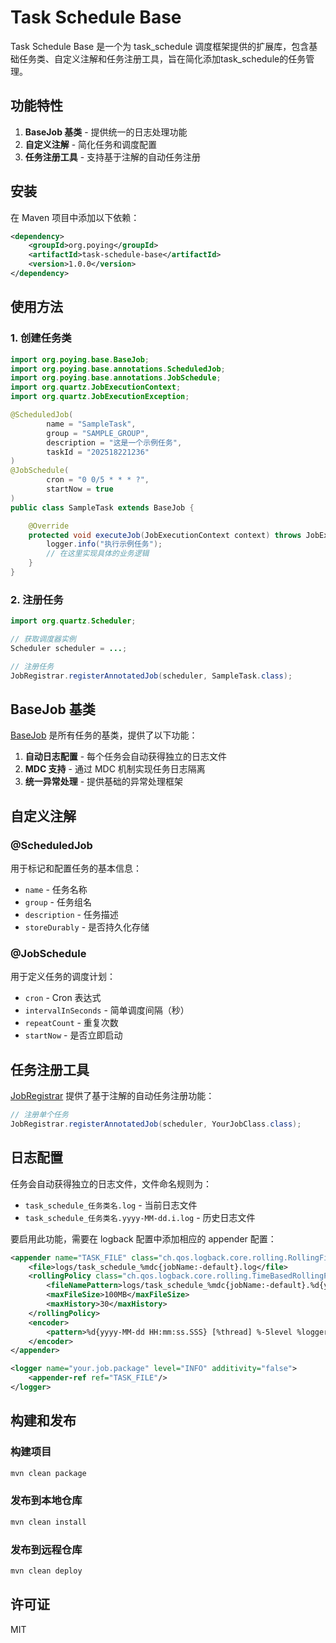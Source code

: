# Task Schedule Base

Task Schedule Base 是一个为 task_schedule 调度框架提供的扩展库，包含基础任务类、自定义注解和任务注册工具，旨在简化添加task_schedule的任务管理。

## 功能特性

1. **BaseJob 基类** - 提供统一的日志处理功能
2. **自定义注解** - 简化任务和调度配置
3. **任务注册工具** - 支持基于注解的自动任务注册

## 安装

在 Maven 项目中添加以下依赖：

```xml
<dependency>
    <groupId>org.poying</groupId>
    <artifactId>task-schedule-base</artifactId>
    <version>1.0.0</version>
</dependency>
```

## 使用方法

### 1. 创建任务类

```java
import org.poying.base.BaseJob;
import org.poying.base.annotations.ScheduledJob;
import org.poying.base.annotations.JobSchedule;
import org.quartz.JobExecutionContext;
import org.quartz.JobExecutionException;

@ScheduledJob(
        name = "SampleTask",
        group = "SAMPLE_GROUP",
        description = "这是一个示例任务",
        taskId = "202518221236"
)
@JobSchedule(
        cron = "0 0/5 * * * ?",
        startNow = true
)
public class SampleTask extends BaseJob {

    @Override
    protected void executeJob(JobExecutionContext context) throws JobExecutionException {
        logger.info("执行示例任务");
        // 在这里实现具体的业务逻辑
    }
}
```

### 2. 注册任务

```java
import org.quartz.Scheduler;

// 获取调度器实例
Scheduler scheduler = ...;

// 注册任务
JobRegistrar.registerAnnotatedJob(scheduler, SampleTask.class);
```

## BaseJob 基类

[BaseJob](file:///D:/develop_pro/coffee/task_schedule/quartz-extensions/src/main/java/org/quartz/extensions/BaseJob.java) 是所有任务的基类，提供了以下功能：

1. **自动日志配置** - 每个任务会自动获得独立的日志文件
2. **MDC 支持** - 通过 MDC 机制实现任务日志隔离
3. **统一异常处理** - 提供基础的异常处理框架

## 自定义注解

### @ScheduledJob

用于标记和配置任务的基本信息：

- `name` - 任务名称
- `group` - 任务组名
- `description` - 任务描述
- `storeDurably` - 是否持久化存储

### @JobSchedule

用于定义任务的调度计划：

- `cron` - Cron 表达式
- `intervalInSeconds` - 简单调度间隔（秒）
- `repeatCount` - 重复次数
- `startNow` - 是否立即启动

## 任务注册工具

[JobRegistrar](file:///D:/develop_pro/coffee/task_schedule/quartz-extensions/src/main/java/org/quartz/extensions/JobRegistrar.java) 提供了基于注解的自动任务注册功能：

```java
// 注册单个任务
JobRegistrar.registerAnnotatedJob(scheduler, YourJobClass.class);
```

## 日志配置

任务会自动获得独立的日志文件，文件命名规则为：
- `task_schedule_任务类名.log` - 当前日志文件
- `task_schedule_任务类名.yyyy-MM-dd.i.log` - 历史日志文件

要启用此功能，需要在 logback 配置中添加相应的 appender 配置：

```xml
<appender name="TASK_FILE" class="ch.qos.logback.core.rolling.RollingFileAppender">
    <file>logs/task_schedule_%mdc{jobName:-default}.log</file>
    <rollingPolicy class="ch.qos.logback.core.rolling.TimeBasedRollingPolicy">
        <fileNamePattern>logs/task_schedule_%mdc{jobName:-default}.%d{yyyy-MM-dd}.%i.log</fileNamePattern>
        <maxFileSize>100MB</maxFileSize>
        <maxHistory>30</maxHistory>
    </rollingPolicy>
    <encoder>
        <pattern>%d{yyyy-MM-dd HH:mm:ss.SSS} [%thread] %-5level %logger{36} - %msg%n</pattern>
    </encoder>
</appender>

<logger name="your.job.package" level="INFO" additivity="false">
    <appender-ref ref="TASK_FILE"/>
</logger>
```

## 构建和发布

### 构建项目

```bash
mvn clean package
```

### 发布到本地仓库

```bash
mvn clean install
```

### 发布到远程仓库

```bash
mvn clean deploy
```

## 许可证

MIT